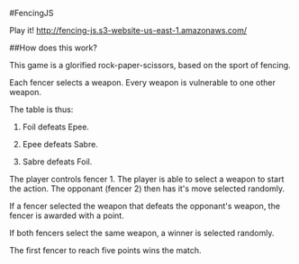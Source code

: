 #FencingJS

Play it! http://fencing-js.s3-website-us-east-1.amazonaws.com/

##How does this work?

This game is a glorified rock-paper-scissors, based on the sport of fencing.

Each fencer selects a weapon. Every weapon is vulnerable to one other weapon. 

The table is thus:

1. Foil defeats Epee.

2. Epee defeats Sabre. 

3. Sabre defeats Foil.

The player controls fencer 1. The player is able to select a weapon to start the
action. The opponant (fencer 2) then has it's move selected randomly. 


If a fencer selected the weapon that defeats the opponant's weapon, the fencer 
is awarded with a point. 

If both fencers select the same weapon, a winner is selected randomly. 


The first fencer to reach five points wins the match.
